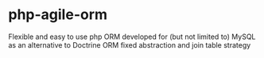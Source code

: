 # php-agile-orm
Flexible and easy to use php ORM developed for (but not limited to) MySQL as an alternative to Doctrine ORM fixed abstraction and join table strategy

